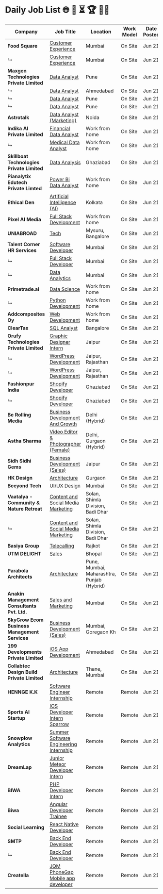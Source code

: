 # Daily Job List 🌐 🧭 ⏳ 🏆 🧑‍💻

| Company | Job Title | Location | Work Model | Date Posted |
|---------|-----------|----------|------------|-------------|
| **Food Square** | [Customer Experience](https://internshala.com/internship/detail/customer-experience-internship-in-mumbai-at-food-square1749283379) | Mumbai | On Site | Jun 21 |
| ↳ | [Customer Experience](https://internshala.com/internship/detail/customer-experience-internship-in-mumbai-at-food-square1749283379) | Mumbai | On Site | Jun 21 |
| **Maxgen Technologies Private Limited** | [Data Analyst](https://internshala.com/internship/detail/data-analyst-internship-in-pune-at-maxgen-technologies-private-limited1750042685) | Pune | On Site | Jun 21 |
| ↳ | [Data Analyst](https://internshala.com/internship/detail/data-analyst-internship-in-ahmedabad-at-maxgen-technologies-private-limited1749629936) | Ahmedabad | On Site | Jun 21 |
| ↳ | [Data Analyst](https://internshala.com/internship/detail/data-analyst-internship-in-pune-at-maxgen-technologies-private-limited1749487792) | Pune | On Site | Jun 21 |
| ↳ | [Data Analyst](https://internshala.com/internship/detail/data-analyst-internship-in-pune-at-maxgen-technologies-private-limited1749142785) | Pune | On Site | Jun 21 |
| **Astrotalk** | [Data Analyst (Marketing)](https://internshala.com/internship/detail/data-analyst-marketing-internship-in-noida-at-astrotalk1748923511) | Noida | On Site | Jun 21 |
| **Indika AI Private Limited** | [Financial Data Analyst](https://internshala.com/internship/detail/work-from-home-financial-data-analyst-internship-at-indika-ai-private-limited1748592697) | Work from home | On Site | Jun 21 |
| ↳ | [Medical Data Analyst](https://internshala.com/internship/detail/work-from-home-part-time-medical-data-analyst-internship-at-indika-ai-private-limited1748408351) | Work from home | On Site | Jun 21 |
| **Skillboat Technologies Private Limited** | [Data Analysis](https://internshala.com/internship/detail/data-analytics-internship-in-ghaziabad-at-skillboat-technologies-private-limited1749460799) | Ghaziabad | On Site | Jun 21 |
| **Pianalytix Edutech Private Limted** | [Power Bi Data Analyst](https://internshala.com/internship/detail/work-from-home-power-bi-data-analyst-internship-at-pianalytix-edutech-private-limted1750079007) | Work from home | On Site | Jun 21 |
| **Ethical Den** | [Artificial Intelligence (AI)](https://internshala.com/internship/detail/artificial-intelligence-ai-internship-in-kolkata-at-ethical-den1750417335) | Kolkata | On Site | Jun 21 |
| **Pixel AI Media** | [Full Stack Development](https://internshala.com/internship/detail/work-from-home-part-time-full-stack-development-internship-at-pixel-ai-media1750417126) | Work from home | On Site | Jun 21 |
| **UNIABROAD** | [Tech](https://internshala.com/internship/detail/tech-internship-in-multiple-locations-at-uniabroad1750415184) | Mysuru, Bangalore | On Site | Jun 21 |
| **Talent Corner HR Services** | [Software Developer](https://internshala.com/internship/detail/software-developer-internship-in-mumbai-at-talent-corner-hr-services1750411971) | Mumbai | On Site | Jun 21 |
| ↳ | [Full Stack Developer](https://internshala.com/internship/detail/full-stack-developer-internship-in-mumbai-at-talent-corner-hr-services1750405474) | Mumbai | On Site | Jun 21 |
| ↳ | [Data Analytics](https://internshala.com/internship/detail/data-analytics-internship-in-mumbai-at-talent-corner-hr-services1750404689) | Mumbai | On Site | Jun 21 |
| **Primetrade.ai** | [Data Science](https://internshala.com/internship/detail/work-from-home-data-science-internship-at-primetradeai1750411499) | Work from home | On Site | Jun 21 |
| ↳ | [Python Development](https://internshala.com/internship/detail/work-from-home-python-development-internship-at-primetradeai1750411388) | Work from home | On Site | Jun 21 |
| **Addcomposites Oy** | [Web Development](https://internshala.com/internship/detail/work-from-home-web-development-internship-at-addcomposites-oy1750406342) | Work from home | On Site | Jun 21 |
| **ClearTax** | [SQL Analyst](https://internshala.com/internship/detail/sql-analyst-internship-in-bangalore-at-cleartax1750406274) | Bangalore | On Site | Jun 21 |
| **Orufy Technologies Private Limited** | [Graphic Designer Intern](https://internshala.com/internship/detail/ui-ux-design-internship-in-jaipur-at-orufy-technologies-private-limited1749037663) | Jaipur | On Site | Jun 21 |
| ↳ | [WordPress Development](https://internshala.com/internship/detail/wordpress-development-internship-in-multiple-locations-at-orufy-technologies-private-limited1749626907) | Jaipur, Rajasthan | On Site | Jun 21 |
| ↳ | [WordPress Development](https://internshala.com/internship/detail/wordpress-development-internship-in-multiple-locations-at-orufy-technologies-private-limited1749626907) | Jaipur, Rajasthan | On Site | Jun 21 |
| **Fashionpur India** | [Shopify Developer](https://internshala.com/internship/detail/shopify-developer-internship-in-ghaziabad-at-fashionpur-india1748259920) | Ghaziabad | On Site | Jun 21 |
| ↳ | [Shopify Developer](https://internshala.com/internship/detail/shopify-developer-internship-in-ghaziabad-at-fashionpur-india1748259920) | Ghaziabad | On Site | Jun 21 |
| **Be Rolling Media** | [Business Development And Growth](https://internshala.com/internship/detail/business-development-and-growth-internship-in-delhi-at-be-rolling-media1748938216) | Delhi                                                                (Hybrid) | On Site | Jun 21 |
| **Astha Sharma** | [Video Editor & Photographer (Female)](https://internshala.com/internship/detail/part-time-video-editor-photographer-female-internship-in-multiple-locations-at-astha-sharma1748331987) | Delhi, Gurgaon                                                                (Hybrid) | On Site | Jun 21 |
| **Sidh Sidhi Gems** | [Business Development (Sales)](https://internshala.com/internship/detail/business-development-sales-internship-in-jaipur-at-sidh-sidhi-gems1748684401) | Jaipur | On Site | Jun 21 |
| **HK Design** | [Architecture](https://internshala.com/internship/detail/architecture-internship-in-gurgaon-at-hk-design1748945552) | Gurgaon | On Site | Jun 21 |
| **Beeyond Tech** | [UI/UX Design](https://internshala.com/internship/detail/ui-ux-design-internship-in-mumbai-at-beeyond-tech1749806739) | Mumbai | On Site | Jun 21 |
| **Vaatalya - Community & Nature Retreat** | [Content and Social Media Marketing](https://internshala.com/internship/detail/retreat-life-digital-content-internship-in-multiple-locations-at-vaatalya-community-nature-retreat1750248663) | Solan, Shimla Division, Badi Dhar | On Site | Jun 21 |
| ↳ | [Content and Social Media Marketing](https://internshala.com/internship/detail/retreat-life-digital-content-internship-in-multiple-locations-at-vaatalya-community-nature-retreat1750248663) | Solan, Shimla Division, Badi Dhar | On Site | Jun 21 |
| **Basiya Group** | [Telecalling](https://internshala.com/internship/detail/telecalling-internship-in-rajkot-at-basiya-group1749126996) | Rajkot | On Site | Jun 21 |
| **UTM DELIGHT** | [Sales](https://internshala.com/internship/detail/sales-internship-in-bhopal-at-utm-delight1749037411) | Bhopal | On Site | Jun 21 |
| **Parabola Architects** | [Architecture](https://internshala.com/internship/detail/architecture-internship-in-multiple-locations-at-parabola-architects1750328728) | Pune, Mumbai, Maharashtra, Punjab                                                                (Hybrid) | On Site | Jun 21 |
| **Anakin Management Consultants Pvt. Ltd.** | [Sales and Marketing](https://internshala.com/internship/detail/sales-and-marketing-internship-in-mumbai-at-anakin-management-consultants-pvt-ltd1750159641) | Mumbai | On Site | Jun 21 |
| **SkyGrow Ecom Business Management Services** | [Business Development (Sales)](https://internshala.com/internship/detail/business-development-sales-internship-in-mumbai-at-skygrow-ecom-business-management-services1749124790) | Mumbai, Goregaon Kh | On Site | Jun 21 |
| **199 Developments Private Limited** | [iOS App Development](https://internshala.com/internship/detail/ios-app-development-internship-in-ahmedabad-at-199-developments-private-limited1748423384) | Ahmedabad | On Site | Jun 21 |
| **Collabtec Design Build Private Limited** | [Architecture](https://internshala.com/internship/detail/architecture-internship-in-thane-at-collabtec-design-build-private-limited1750314822) | Thane, Mumbai | On Site | Jun 21 |
| **HENNGE K.K** | [Software Engineer Internship](https://remoteok.com/remote-jobs/102971-remote-software-engineer-internship-hennge-k-k) | Remote | Remote | Jun 21 |
| **Sports AI Startup** | [IOS Developer Intern Sparrow](https://remoteok.com/remote-jobs/100690-remote-ios-developer-intern-sparrow-sports-ai-startup) | Remote | Remote | Jun 21 |
| **Snowplow Analytics** | [Summer Software Engineering Internship](https://remoteok.com/remote-jobs/66244-remote-summer-software-engineering-internship-snowplow-analytics) | Remote | Remote | Jun 21 |
| **DreamLap** | [Junior Meteor Developer Intern](https://remoteok.com/remote-jobs/16863-remote-junior-meteor-developer-intern-dreamlap) | Remote | Remote | Jun 21 |
| **BIWA** | [PHP Developer Intern](https://remoteok.com/remote-jobs/15480-remote-php-developer-intern-biwa) | Remote | Remote | Jun 21 |
| **Biwa** | [Angular Developer Trainee](https://remoteok.com/remote-jobs/15478-remote-angular-developer-trainee-biwa) | Remote | Remote | Jun 21 |
| **Social Learning** | [React Native Developer](https://remoteok.com/remote-jobs/15467-remote-react-native-developer-social-learning) | Remote | Remote | Jun 21 |
| **SMTP** | [Back End Developer](https://remoteok.com/remote-jobs/12866-remote-back-end-developer-smtp) | Remote | Remote | Jun 21 |
| ↳ | [Back End Developer](https://remoteok.com/remote-jobs/12876-remote-back-end-developer-smtp) | Remote | Remote | Jun 21 |
| **Creatella** | [JQM PhoneGap Mobile app developer](https://remoteok.com/remote-jobs/10539-remote-jqm-phonegap-mobile-app-developer-creatella) | Remote | Remote | Jun 21 |
